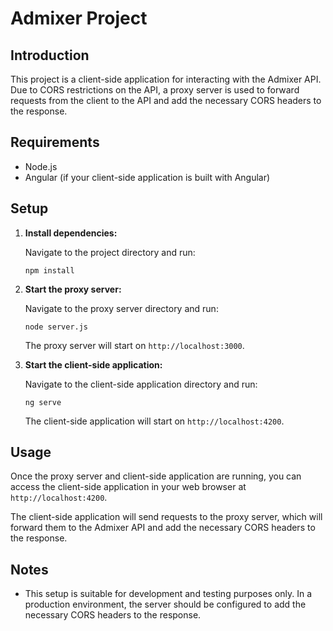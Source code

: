 # Admixer Project

## Introduction

This project is a client-side application for interacting with the Admixer API. Due to CORS restrictions on the API, a proxy server is used to forward requests from the client to the API and add the necessary CORS headers to the response.

## Requirements

- Node.js
- Angular (if your client-side application is built with Angular)

## Setup

1. **Install dependencies:**

   Navigate to the project directory and run:

   ```
   npm install
   ```

2. **Start the proxy server:**

   Navigate to the proxy server directory and run:

   ```
   node server.js
   ```

   The proxy server will start on `http://localhost:3000`.

3. **Start the client-side application:**

   Navigate to the client-side application directory and run:

   ```
   ng serve
   ```

   The client-side application will start on `http://localhost:4200`.

## Usage

Once the proxy server and client-side application are running, you can access the client-side application in your web browser at `http://localhost:4200`.

The client-side application will send requests to the proxy server, which will forward them to the Admixer API and add the necessary CORS headers to the response.

## Notes

- This setup is suitable for development and testing purposes only. In a production environment, the server should be configured to add the necessary CORS headers to the response.

